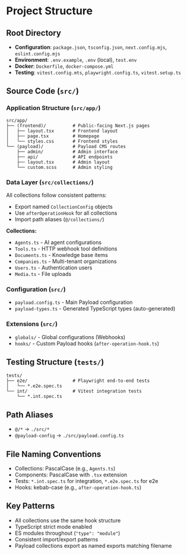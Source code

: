 # Project Structure

## Root Directory
- **Configuration**: `package.json`, `tsconfig.json`, `next.config.mjs`, `eslint.config.mjs`
- **Environment**: `.env.example`, `.env` (local), `test.env`
- **Docker**: `Dockerfile`, `docker-compose.yml`
- **Testing**: `vitest.config.mts`, `playwright.config.ts`, `vitest.setup.ts`

## Source Code (`src/`)

### Application Structure (`src/app/`)
```
src/app/
├── (frontend)/          # Public-facing Next.js pages
│   ├── layout.tsx       # Frontend layout
│   ├── page.tsx         # Homepage
│   └── styles.css       # Frontend styles
└── (payload)/           # Payload CMS routes
    ├── admin/           # Admin interface
    ├── api/             # API endpoints
    ├── layout.tsx       # Admin layout
    └── custom.scss      # Admin styling
```

### Data Layer (`src/collections/`)
All collections follow consistent patterns:
- Export named `CollectionConfig` objects
- Use `afterOperationHook` for all collections
- Import path aliases (`@/collections/`)

**Collections:**
- `Agents.ts` - AI agent configurations
- `Tools.ts` - HTTP webhook tool definitions
- `Documents.ts` - Knowledge base items
- `Companies.ts` - Multi-tenant organizations
- `Users.ts` - Authentication users
- `Media.ts` - File uploads

### Configuration (`src/`)
- `payload.config.ts` - Main Payload configuration
- `payload-types.ts` - Generated TypeScript types (auto-generated)

### Extensions (`src/`)
- `globals/` - Global configurations (Webhooks)
- `hooks/` - Custom Payload hooks (`after-operation-hook.ts`)

## Testing Structure (`tests/`)
```
tests/
├── e2e/                 # Playwright end-to-end tests
│   └── *.e2e.spec.ts
└── int/                 # Vitest integration tests
    └── *.int.spec.ts
```

## Path Aliases
- `@/*` → `./src/*`
- `@payload-config` → `./src/payload.config.ts`

## File Naming Conventions
- Collections: PascalCase (e.g., `Agents.ts`)
- Components: PascalCase with `.tsx` extension
- Tests: `*.int.spec.ts` for integration, `*.e2e.spec.ts` for e2e
- Hooks: kebab-case (e.g., `after-operation-hook.ts`)

## Key Patterns
- All collections use the same hook structure
- TypeScript strict mode enabled
- ES modules throughout (`"type": "module"`)
- Consistent import/export patterns
- Payload collections export as named exports matching filename